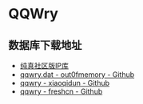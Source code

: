 # QQWry

## 数据库下载地址

- [纯真社区版IP库](https://update.cz88.net/geo-public)
- [qqwry.dat - out0fmemory - Github](https://github.com/out0fmemory/qqwry.dat/blob/master/qqwry_lastest.dat)
- [qqwry - xiaoqidun - Github](https://github.com/xiaoqidun/qqwry)
- [qqwry - freshcn - Github](https://github.com/freshcn/qqwry)
